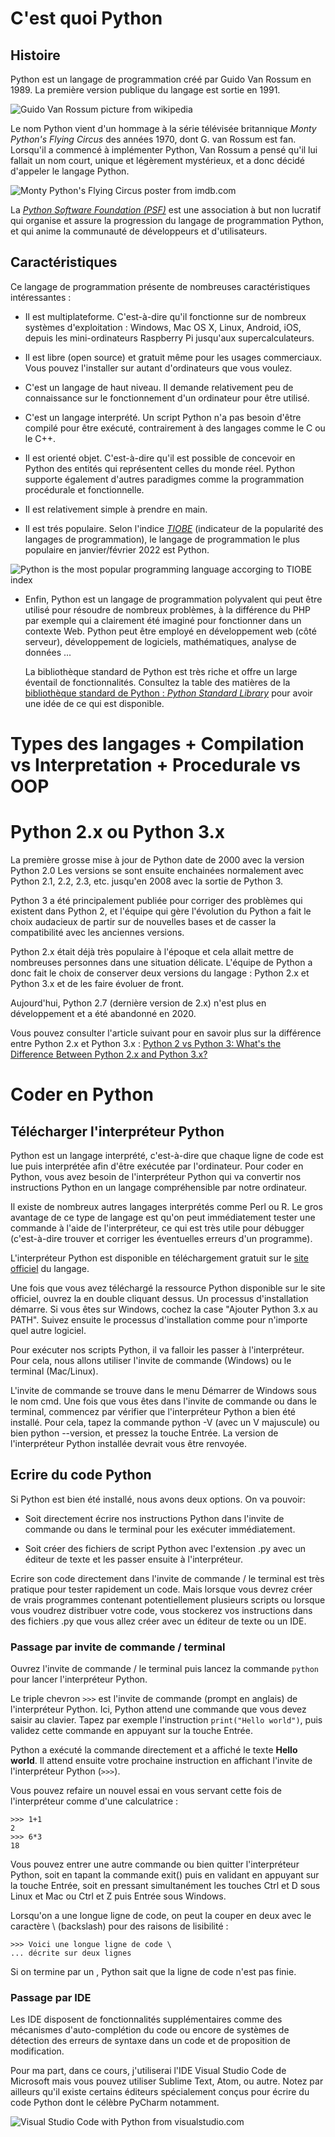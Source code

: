 # C'est quoi Python
## Histoire
Python est un langage de programmation créé par Guido Van Rossum en 1989. La première version publique du langage est sortie en 1991.

![Guido Van Rossum picture from wikipedia](https://upload.wikimedia.org/wikipedia/commons/e/e2/Guido-portrait-2014-drc.jpg)

Le nom Python vient d'un hommage à la série télévisée britannique *Monty Python's Flying Circus* des années 1970, dont G. van Rossum est fan. Lorsqu'il a commencé à implémenter Python, Van Rossum a pensé qu'il lui fallait un nom court, unique et légèrement mystérieux, et a donc décidé d'appeler le langage Python.

![Monty Python's Flying Circus poster from imdb.com](https://m.media-amazon.com/images/M/MV5BOTFmYTc3ZWEtNTYxNi00OTA4LTk2NjEtNTI2MTJlNzkyMDdlXkEyXkFqcGdeQWpybA@@._V1_.jpg)

La [*Python Software Foundation (PSF)*](https://www.python.org/psf/) est une association à but non lucratif qui organise et assure la progression du langage de programmation Python, et qui anime la communauté de développeurs et d'utilisateurs.

## Caractéristiques
Ce langage de programmation présente de nombreuses caractéristiques intéressantes :

- Il est multiplateforme. C'est-à-dire qu'il fonctionne sur de nombreux systèmes d'exploitation : Windows, Mac OS X, Linux, Android, iOS, depuis les mini-ordinateurs Raspberry Pi jusqu'aux supercalculateurs.

- Il est libre (open source) et gratuit même pour les usages commerciaux. Vous pouvez l'installer sur autant d'ordinateurs que vous voulez.

- C'est un langage de haut niveau. Il demande relativement peu de connaissance sur le fonctionnement d'un ordinateur pour être utilisé.

- C'est un langage interprété. Un script Python n'a pas besoin d'être compilé pour être exécuté, contrairement à des langages comme le C ou le C++.

- Il est orienté objet. C'est-à-dire qu'il est possible de concevoir en Python des entités qui représentent celles du monde réel. Python supporte également d'autres paradigmes comme la programmation procédurale et fonctionnelle.

- Il est relativement simple à prendre en main.

- Il est trés populaire. Selon l'indice [*TIOBE*](https://www.tiobe.com/tiobe-index/) (indicateur de la popularité des langages de programmation), le langage de programmation le plus populaire en janvier/février 2022 est Python.

![Python is the most popular programming language accorging to TIOBE index](https://www.developpez.net/forums/attachments/p611299d1/a/a/a)

- Enfin, Python est un langage de programmation polyvalent qui peut être utilisé pour résoudre de nombreux problèmes, à la différence du PHP par exemple qui a clairement été imaginé pour fonctionner dans un contexte Web. Python peut être employé en développement web (côté serveur), développement de logiciels, mathématiques, analyse de données ...

    La bibliothèque standard de Python est très riche et offre un large éventail de fonctionnalités. Consultez la table des matières de la [bibliothèque standard de Python : *Python Standard Library*](https://docs.python.org/3/library/index.html#library-index) pour avoir une idée de ce qui est disponible.

# Types des langages + Compilation vs Interpretation + Procedurale vs OOP

# Python 2.x ou Python 3.x
La première grosse mise à jour de Python date de 2000 avec la version Python 2.0 Les versions se sont ensuite enchainées normalement avec Python 2.1, 2.2, 2.3, etc. jusqu'en 2008 avec la sortie de Python 3.

Python 3 a été principalement publiée pour corriger des problèmes qui existent dans Python 2, et l'équipe qui gère l'évolution du Python a fait le choix audacieux de partir sur de nouvelles bases et de casser la compatibilité avec les anciennes versions.

Python 2.x était déjà très populaire à l'époque et cela allait mettre de nombreuses personnes dans une situation délicate. L'équipe de Python a donc fait le choix de conserver deux versions du langage : Python 2.x et Python 3.x et de les faire évoluer de front.

Aujourd'hui, Python 2.7 (dernière version de 2.x) n'est plus en développement et a été abandonné en 2020.

Vous pouvez consulter l'article suivant pour en savoir plus sur la différence entre Python 2.x et Python 3.x : [Python 2 vs Python 3: What's the Difference Between Python 2.x and Python 3.x?](https://www.guru99.com/python-2-vs-python-3.html)

# Coder en Python
## Télécharger l'interpréteur Python
Python est un langage interprété, c'est-à-dire que chaque ligne de code est lue puis interprétée afin d'être exécutée par l'ordinateur. Pour coder en Python, vous avez besoin de l'interpréteur Python qui va convertir nos instructions Python en un langage compréhensible par notre ordinateur.

Il existe de nombreux autres langages interprétés comme Perl ou R. Le gros avantage de ce type de langage est qu'on peut immédiatement tester une commande à l'aide de l'interpréteur, ce qui est très utile pour débugger (c'est-à-dire trouver et corriger les éventuelles erreurs d'un programme).

L'interpréteur Python est disponible en téléchargement gratuit sur le [site officiel](https://www.python.org/downloads/) du langage.

Une fois que vous avez téléchargé la ressource Python disponible sur le site officiel, ouvrez la en double cliquant dessus. Un processus d'installation démarre. Si vous êtes sur Windows, cochez la case "Ajouter Python 3.x au PATH". Suivez ensuite le processus d'installation comme pour n'importe quel autre logiciel.

Pour exécuter nos scripts Python, il va falloir les passer à l'interpréteur. Pour cela, nous allons utiliser l'invite de commande (Windows) ou le terminal (Mac/Linux).

L'invite de commande se trouve dans le menu Démarrer de Windows sous le nom cmd. Une fois que vous êtes dans l'invite de commande ou dans le terminal, commencez par vérifier que l'interpréteur Python a bien été installé. Pour cela, tapez la commande python -V (avec un V majuscule) ou bien python --version, et pressez la touche Entrée. La version de l'interpréteur Python installée devrait vous être renvoyée.

## Ecrire du code Python
Si Python est bien été installé, nous avons deux options. On va pouvoir:
- Soit directement écrire nos instructions Python dans l'invite de commande ou dans le terminal pour les exécuter immédiatement.

- Soit créer des fichiers de script Python avec l'extension .py avec un éditeur de texte et les passer ensuite à l'interpréteur.

Ecrire son code directement dans l'invite de commande / le terminal est très pratique pour tester rapidement un code. Mais lorsque vous devrez créer de vrais programmes contenant potentiellement plusieurs scripts ou lorsque vous voudrez distribuer votre code, vous stockerez vos instructions dans des fichiers .py que vous allez créer avec un éditeur de texte ou un IDE.

### Passage par invite de commande / terminal
Ouvrez l'invite de commande / le terminal puis lancez la commande ``` python ``` pour lancer l'interpréteur Python.

Le triple chevron ```>>>``` est l'invite de commande (prompt en anglais) de l'interpréteur Python. Ici, Python attend une commande que vous devez saisir au clavier. Tapez par exemple l'instruction ```print("Hello world")```, puis validez cette commande en appuyant sur la touche Entrée.

Python a exécuté la commande directement et a affiché le texte **Hello world**. Il attend ensuite votre prochaine instruction en affichant l'invite de l'interpréteur Python (```>>>```).

Vous pouvez refaire un nouvel essai en vous servant cette fois de l'interpréteur comme d'une calculatrice :

```
>>> 1+1
2
>>> 6*3
18
```

Vous pouvez entrer une autre commande ou bien quitter l'interpréteur Python, soit en tapant la commande exit() puis en validant en appuyant sur la touche Entrée, soit en pressant simultanément les touches Ctrl et D sous Linux et Mac ou Ctrl et Z puis Entrée sous Windows.

Lorsqu'on a une longue ligne de code, on peut la couper en deux avec le caractère \ (backslash) pour des raisons de lisibilité :

```
>>> Voici une longue ligne de code \
... décrite sur deux lignes
```

Si on termine par un \, Python sait que la ligne de code n'est pas finie.

### Passage par IDE
Les IDE disposent de fonctionnalités supplémentaires comme des mécanismes d'auto-complétion du code ou encore de systèmes de détection des erreurs de syntaxe dans un code et de proposition de modification.

Pour ma part, dans ce cours, j'utiliserai l'IDE Visual Studio Code de Microsoft mais vous pouvez utiliser Sublime Text, Atom, ou autre. Notez par ailleurs qu'il existe certains éditeurs spécialement conçus pour écrire du code Python dont le célèbre PyCharm notamment.

![Visual Studio Code with Python from visualstudio.com](https://code.visualstudio.com/assets/docs/python/tutorial/social.png)
